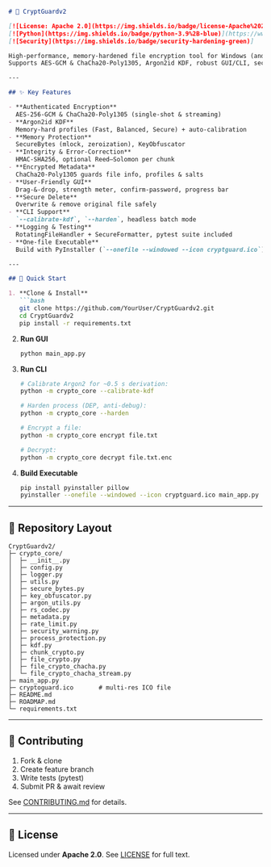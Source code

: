 ````markdown
# 🔐 CryptGuardv2

[![License: Apache 2.0](https://img.shields.io/badge/license-Apache%202.0-blue)](LICENSE)  
[![Python](https://img.shields.io/badge/python-3.9%2B-blue)](https://www.python.org/)  
[![Security](https://img.shields.io/badge/security-hardening-green)]  

High-performance, memory-hardened file encryption tool for Windows (and soon macOS/Linux).  
Supports AES-GCM & ChaCha20-Poly1305, Argon2id KDF, robust GUI/CLI, secure delete, logging, and more.

---

## ✨ Key Features

- **Authenticated Encryption**  
  AES-256-GCM & ChaCha20-Poly1305 (single-shot & streaming)  
- **Argon2id KDF**  
  Memory-hard profiles (Fast, Balanced, Secure) + auto-calibration  
- **Memory Protection**  
  SecureBytes (mlock, zeroization), KeyObfuscator  
- **Integrity & Error-Correction**  
  HMAC-SHA256, optional Reed–Solomon per chunk  
- **Encrypted Metadata**  
  ChaCha20-Poly1305 guards file info, profiles & salts  
- **User-Friendly GUI**  
  Drag-&-drop, strength meter, confirm-password, progress bar  
- **Secure Delete**  
  Overwrite & remove original file safely  
- **CLI Support**  
  `--calibrate-kdf`, `--harden`, headless batch mode  
- **Logging & Testing**  
  RotatingFileHandler + SecureFormatter, pytest suite included  
- **One-file Executable**  
  Build with PyInstaller (`--onefile --windowed --icon cryptguard.ico`)

---

## 🚀 Quick Start

1. **Clone & Install**  
   ```bash
   git clone https://github.com/YourUser/CryptGuardv2.git
   cd CryptGuardv2
   pip install -r requirements.txt
````

2. **Run GUI**

   ```bash
   python main_app.py
   ```

3. **Run CLI**

   ```bash
   # Calibrate Argon2 for ~0.5 s derivation:
   python -m crypto_core --calibrate-kdf

   # Harden process (DEP, anti-debug):
   python -m crypto_core --harden

   # Encrypt a file:
   python -m crypto_core encrypt file.txt

   # Decrypt:
   python -m crypto_core decrypt file.txt.enc
   ```

4. **Build Executable**

   ```bash
   pip install pyinstaller pillow
   pyinstaller --onefile --windowed --icon cryptguard.ico main_app.py
   ```

---

## 📂 Repository Layout

```text
CryptGuardv2/
├─ crypto_core/
│  ├─ __init__.py
│  ├─ config.py
│  ├─ logger.py
│  ├─ utils.py
│  ├─ secure_bytes.py
│  ├─ key_obfuscator.py
│  ├─ argon_utils.py
│  ├─ rs_codec.py
│  ├─ metadata.py
│  ├─ rate_limit.py
│  ├─ security_warning.py
│  ├─ process_protection.py
│  ├─ kdf.py
│  ├─ chunk_crypto.py
│  ├─ file_crypto.py
│  ├─ file_crypto_chacha.py
│  └─ file_crypto_chacha_stream.py
├─ main_app.py
├─ cryptoguard.ico       # multi-res ICO file
├─ README.md
├─ ROADMAP.md
└─ requirements.txt
```

---

## 🤝 Contributing

1. Fork & clone
2. Create feature branch
3. Write tests (pytest)
4. Submit PR & await review

See [CONTRIBUTING.md](CONTRIBUTING.md) for details.

---

## 📜 License

Licensed under **Apache 2.0**. See [LICENSE](LICENSE) for full text.

````
